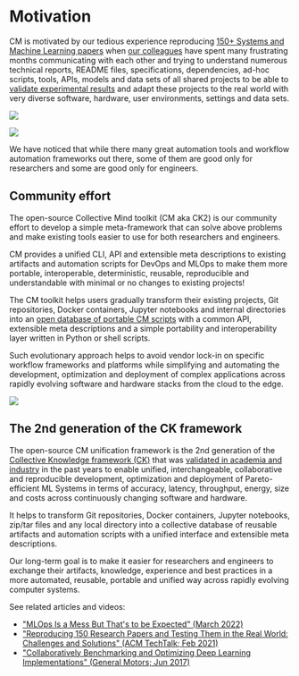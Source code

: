# Motivation

CM is motivated by our tedious experience reproducing [150+ Systems and Machine Learning papers](https://learning.acm.org/techtalks/reproducibility)
when [our colleagues](https://ctuning.org/ae/committee.html) have spent many frustrating months communicating with each other 
and trying to understand numerous technical reports, README files, specifications, dependencies, 
ad-hoc scripts, tools, APIs, models and data sets of all shared projects 
to be able to [validate experimental results](https://cknowledge.io/?q=%22reproduced-papers%22) 
and adapt these projects to the real world with very diverse 
software, hardware, user environments, settings and data sets.

![](https://cKnowledge.org/images/cm-gap-beween-mlsys-research-and-production.png?id=1)

![](https://cKnowledge.org/images/cm-gap-beween-mlsys-research-and-production2a.png)

We have noticed that while there many great automation tools and workflow automation frameworks out there,
some of them are good only for researchers and some are good only for engineers.

## Community effort

The open-source Collective Mind toolkit (CM aka CK2) is our community effort to develop a simple meta-framework 
that can solve above problems and make existing tools easier to use for both researchers and engineers.

CM provides a unified CLI, API and extensible meta descriptions to existing artifacts and automation scripts 
for DevOps and MLOps to make them more portable, interoperable, deterministic, reusable, reproducible and understandable
with minimal or no changes to existing projects!

The CM toolkit helps users gradually transform their existing projects, Git repositories, Docker containers,
Jupyter notebooks and internal directories into an [open database of portable CM scripts](https://github.com/mlcommons/ck/tree/master/cm-mlops/script)
with a common API, extensible meta descriptions and a simple portability and interoperability layer
written in Python or shell scripts.

Such evolutionary approach helps to avoid vendor lock-in on specific workflow frameworks and platforms
while simplifying and automating the development, optimization and deployment of complex applications
across rapidly evolving software and hardware stacks from the cloud to the edge.

![](https://cKnowledge.org/images/cm-gap-beween-mlsys-research-and-production3a.png)

## The 2nd generation of the CK framework

The open-source CM unification framework is the 2nd generation of the [Collective Knowledge framework (CK)]( https://arxiv.org/abs/2011.01149 )
that was [validated in academia and industry]( https://cKnowledge.org/partners.html ) in the past years 
to enable unified, interchangeable, collaborative and reproducible development, optimization and deployment
of Pareto-efficient ML Systems in terms of accuracy, latency, throughput, energy, size and costs
across continuously changing software and hardware.

It helps to transform Git repositories, Docker containers, Jupyter notebooks, zip/tar files
and any local directory into a collective database of reusable artifacts 
and automation scripts with a unified interface and extensible meta descriptions.

Our long-term goal is to make it easier for researchers and engineers to exchange their artifacts, knowledge, 
experience and best practices in a more automated, reusable, portable and unified way
across rapidly evolving computer systems.


See related articles and videos:
* ["MLOps Is a Mess But That's to be Expected" (March 2022)](https://www.mihaileric.com/posts/mlops-is-a-mess)
* ["Reproducing 150 Research Papers and Testing Them in the Real World: Challenges and Solutions" (ACM TechTalk; Feb 2021)](https://learning.acm.org/techtalks/reproducibility)
* ["Collaboratively Benchmarking and Optimizing Deep Learning Implementations" (General Motors; Jun 2017)]( https://youtu.be/1ldgVZ64hEI )
